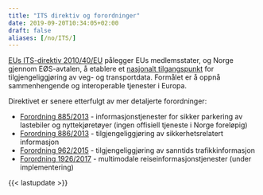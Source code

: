 ```yaml
---
title: "ITS direktiv og forordninger"
date: 2019-09-20T10:34:05+02:00
draft: false
aliases: [/no/ITS/]
---
```


[EUs ITS-direktiv 2010/40/EU](https://eur-lex.europa.eu/legal-content/EN/ALL/?uri=CELEX%3A32010L0040) pålegger EUs medlemsstater, og Norge gjennom EØS-avtalen, å etablere et [nasjonalt tilgangspunkt](https://ec.europa.eu/transport/themes/its/road/action_plan/nap_en) for tilgjengeliggjøring av veg- og transportdata. Formålet er å oppnå sammenhengende og interoperable tjenester i Europa.

Direktivet er senere etterfulgt av mer detaljerte forordninger:

+ [Forordning 885/2013](https://europalov.no/rettsakt/intelligente-transportsystemer-krav-til-informasjon-om-parkeringsplasser-for-laste-og-varebiler/id-6360)  - informasjonstjenester for sikker parkering av lastebiler og nyttekjøretøyer (ingen offisiell tjeneste i Norge foreløpig)
+ [Forordning 886/2013](https://lovdata.no/dokument/SF/forskrift/2015-12-16-1692) - tilgjengeliggjøring av sikkerhetsrelatert informasjon
+ [Forordning 962/2015](https://lovdata.no/dokument/SF/forskrift/2016-12-15-1600) - tilgjengeliggjøring av sanntids trafikkinformasjon
+ [Forordning 1926/2017](https://europalov.no/rettsakt/rammeverk-for-iverksetting-av-intelligente-transportsystemer-innen-veitransport-utfyllende/id-10179) - multimodale reiseinformasjonstjenester (under implementering)

{{< lastupdate >}}
